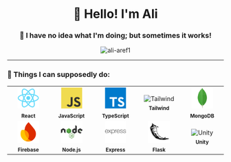 <h1 align="center">👋 Hello! I'm Ali</h1>
<h3 align="center">💭 I have no idea what I'm doing; but sometimes it works!</h3>

<p align="center">
  <img src="https://komarev.com/ghpvc/?username=ali-aref1&label=Profile%20views&color=0e75b6&style=flat" alt="ali-aref1" />
</p>

---

### 🧠 Things I can supposedly do:

<div align="center">

<table>
  <tr>
    <td align="center" width="100">
      <img src="https://raw.githubusercontent.com/devicons/devicon/master/icons/react/react-original.svg" width="50" height="50" alt="React" /><br/>
      <sub><b>React</b></sub>
    </td>
    <td align="center" width="100">
      <img src="https://raw.githubusercontent.com/devicons/devicon/master/icons/javascript/javascript-original.svg" width="50" height="50" alt="JavaScript" /><br/>
      <sub><b>JavaScript</b></sub>
    </td>
    <td align="center" width="100">
      <img src="https://raw.githubusercontent.com/devicons/devicon/master/icons/typescript/typescript-original.svg" width="50" height="50" alt="TypeScript" /><br/>
      <sub><b>TypeScript</b></sub>
    </td>
    <td align="center" width="100">
      <img src="https://www.vectorlogo.zone/logos/tailwindcss/tailwindcss-icon.svg" width="50" height="50" alt="Tailwind" /><br/>
      <sub><b>Tailwind</b></sub>
    </td>
    <td align="center" width="100">
      <img src="https://raw.githubusercontent.com/devicons/devicon/master/icons/mongodb/mongodb-original.svg" width="50" height="50" alt="MongoDB" /><br/>
      <sub><b>MongoDB</b></sub>
    </td>
  </tr>
  <tr>
    <td align="center" width="100">
      <img src="https://raw.githubusercontent.com/Ali-Aref1/Ali-Aref1/refs/heads/main/fallback_logos/firebase.png" width="50" height="50" alt="Firebase" /><br/>
      <sub><b>Firebase</b></sub>
    </td>
    <td align="center" width="100">
      <img src="https://raw.githubusercontent.com/devicons/devicon/master/icons/nodejs/nodejs-original-wordmark.svg" width="50" height="50" alt="Node.js" /><br/>
      <sub><b>Node.js</b></sub>
    </td>
    <td align="center" width="100">
      <img src="https://raw.githubusercontent.com/devicons/devicon/master/icons/express/express-original-wordmark.svg" width="50" height="50" alt="Express" /><br/>
      <sub><b>Express</b></sub>
    </td>
    <td align="center" width="100">
      <img src="https://raw.githubusercontent.com/devicons/devicon/master/icons/flask/flask-original.svg" width="50" height="50" alt="Flask" /><br/>
      <sub><b>Flask</b></sub>
    </td>
    <td align="center" width="100">
      <img src="https://www.vectorlogo.zone/logos/unity3d/unity3d-icon.svg" width="50" height="50" alt="Unity" /><br/>
      <sub><b>Unity</b></sub>
    </td>
  </tr>
</table>

</div>
